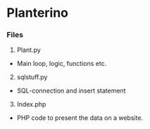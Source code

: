 # Planterino

### Files
1. Plant.py
  * Main loop, logic, functions etc.
2. sqlstuff.py
  * SQL-connection and insert statement
3. Index.php
  * PHP code to present the data on a website.
